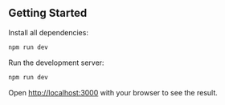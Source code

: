 ## Getting Started

Install all dependencies:
```bash
npm run dev
```

Run the development server:
```bash
npm run dev
```

Open [http://localhost:3000](http://localhost:3000) with your browser to see the result.
